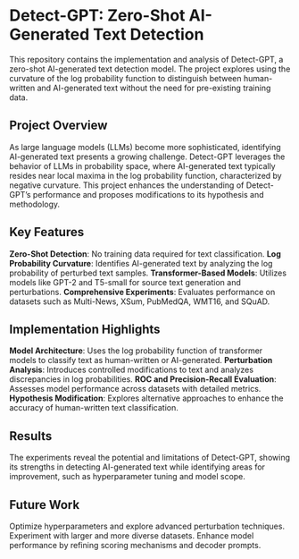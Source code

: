 # Detect-GPT: Zero-Shot AI-Generated Text Detection
This repository contains the implementation and analysis of Detect-GPT, a zero-shot AI-generated text detection model. The project explores using the curvature of the log probability function to distinguish between human-written and AI-generated text without the need for pre-existing training data.

## Project Overview
As large language models (LLMs) become more sophisticated, identifying AI-generated text presents a growing challenge. Detect-GPT leverages the behavior of LLMs in probability space, where AI-generated text typically resides near local maxima in the log probability function, characterized by negative curvature. This project enhances the understanding of Detect-GPT’s performance and proposes modifications to its hypothesis and methodology.

## Key Features
**Zero-Shot Detection**: No training data required for text classification.
**Log Probability Curvature**: Identifies AI-generated text by analyzing the log probability of perturbed text samples.
**Transformer-Based Models**: Utilizes models like GPT-2 and T5-small for source text generation and perturbations.
**Comprehensive Experiments**: Evaluates performance on datasets such as Multi-News, XSum, PubMedQA, WMT16, and SQuAD.
## Implementation Highlights
**Model Architecture**: Uses the log probability function of transformer models to classify text as human-written or AI-generated.
**Perturbation Analysis**: Introduces controlled modifications to text and analyzes discrepancies in log probabilities.
**ROC and Precision-Recall Evaluation**: Assesses model performance across datasets with detailed metrics.
**Hypothesis Modification**: Explores alternative approaches to enhance the accuracy of human-written text classification.
## Results
The experiments reveal the potential and limitations of Detect-GPT, showing its strengths in detecting AI-generated text while identifying areas for improvement, such as hyperparameter tuning and model scope.

## Future Work
Optimize hyperparameters and explore advanced perturbation techniques.
Experiment with larger and more diverse datasets.
Enhance model performance by refining scoring mechanisms and decoder prompts.

